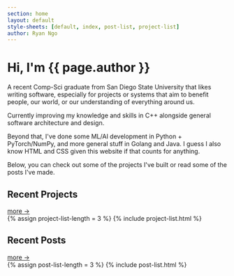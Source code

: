 ```yaml
---
section: home
layout: default 
style-sheets: [default, index, post-list, project-list]
author: Ryan Ngo
---
```


<h1>Hi, I'm <span class="title-highlight">{{ page.author }}</span></h1>

A recent Comp-Sci graduate from San Diego State University that likes 
writing software, especially for projects or systems that aim to benefit 
people, our world, or our understanding of everything around us.

Currently improving my knowledge and skills in C++ alongside general software
architecture and design.

Beyond that, I've done some ML/AI development in Python + PyTorch/NumPy, and 
more general stuff in Golang and Java. I guess I also know HTML and CSS given 
this website if that counts for anything.

Below, you can check out some of the projects I've built or read some of the 
posts I've made.

<div class="list-heading">
    <h2>Recent Projects</h2>
    <a href="{{ site.docs[1].url }}"> more -></a>
</div>
{% assign project-list-length = 3 %}
{% include project-list.html %}

<div class="list-heading">
    <h2>Recent Posts</h2>
    <a href="{{ site.docs[2].url }}"> more -></a>
</div>
{% assign post-list-length = 3 %}
{% include post-list.html %}
